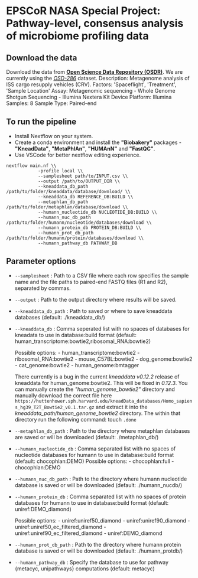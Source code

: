 # EPSCoR NASA Special Project: Pathway-level, consensus analysis of microbiome profiling data

## Download the data

Download the data from [**Open Science Data Repository (OSDR)**](https://www.nasa.gov/osdr/). We are currently using the [_OSD-286_](https://osdr.nasa.gov/bio/repo/data/studies/OSD-286) dataset.
Description: Metagenome analysis of ISS cargo resupply vehicles (CRV).
Factors: 'Spaceflight', 'Treatment', 'Sample Location'
Assay: Metagenomic sequencing - Whole Genome Shotgun Sequencing - Illumina Nextera Kit
Device Platform: Illumina
Samples: 8
Sample Type: Paired-end

## To run the pipeline

- Install Nextflow on your system.
- Create a conda environment and install the **"Biobakery"** packages - **"KneadData"**, **"MetaPhlAn"**, **"HUMAnN"** and **"FastQC"**.
- Use VSCode for better nextflow editing experience.

```
nextflow main.nf \\
            -profile local \\
            --samplesheet path/to/INPUT.csv \\
            --output /path/to/OUTPUT_DIR \\
            --kneaddata_db_path /path/to/folder/kneaddata/database/download/ \\
            --kneaddata_db REFERENCE_DB:BUILD \\
            --metaphlan_db_path /path/to/folder/metaphlan/database/download \\
            --humann_nucleotide_db NUCLEOTIDE_DB:BUILD \\
            --humann_nuc_db_path /path/to/folder/humann/nucleotide/databases/download \\
            --humann_protein_db PROTEIN_DB:BUILD \\
            --humann_prot_db_path /path/to/folder/humann/protein/databases/download \\
            --humann_pathway_db PATHWAY_DB
```

## Parameter options

* `--samplesheet` : Path to a CSV file where each row specifies the sample name and the file paths to paired-end FASTQ files (R1 and R2), separated by commas.

* `--output` : Path to the output directory where results will be saved.

* `--kneaddata_db_path` : Path to saved or where to save kneaddata databases (default: ./kneaddata_db/)

* `--kneaddata_db` : Comma seperated list with no spaces of databases for kneadata to use in database:build format  (default: human_transcriptome:bowtie2,ribosomal_RNA:bowtie2)

    Possible options:
        - human_transcriptome:bowtie2
        - ribosomal_RNA:bowtie2
        - mouse_C57BL:bowtie2
        - dog_genome:bowtie2
        - cat_genome:bowtie2
        - human_genome:bmtagger

    There currently is a bug in the current *kneaddata v0.12.2* release of kneaddata for human_genome:bowtie2. This will be fixed in _0.12.3_. You can manually create the *"human_genome_bowtie2"* directory and manually download the correct file here 
    `https://huttenhower.sph.harvard.edu/kneadData_databases/Homo_sapiens_hg39_T2T_Bowtie2_v0.1.tar.gz` and extract it into the *kneaddata_path/human_genome_bowtie2* directory. The within that directory run the following command: touch `.done`

* `--metaphlan_db_path` : Path to the directory where metaphlan databases are saved or will be downloaded (default: ./metaphlan_db/)

* `--humann_nucleotide_db` : Comma separated list with no spaces of nucleotide databases for humann to use in database:build format (default: chocophlan:DEMO)
    Possible options:
        - chocophlan:full
        - chocophlan:DEMO

* `--humann_nuc_db_path` : Path to the directory where humann nucleotide database is saved or will be downloaded (default: ./humann_nucdb/)

* `--humann_protein_db` : Comma separated list with no spaces of protein databases for humann to use in database:build format (default: uniref:DEMO_diamond)

    Possible options:
        - uniref:uniref50_diamond
        - uniref:uniref90_diamond
        - uniref:uniref50_ec_filtered_diamond
        - uniref:uniref90_ec_filtered_diamond
        - uniref:DEMO_diamond

* `--humann_prot_db_path` : Path to the directory where humann protein database is saved or will be downloaded (default: ./humann_protdb/)

* `--humann_pathway_db` : Specify the database to use for pathway {metacyc, unipathways} computations (default: metacyc)

